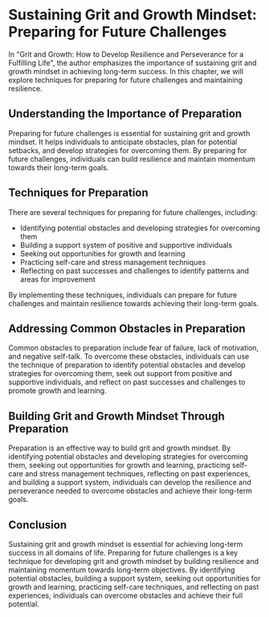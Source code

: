 Sustaining Grit and Growth Mindset: Preparing for Future Challenges
============================================================================

In "Grit and Growth: How to Develop Resilience and Perseverance for a Fulfilling Life", the author emphasizes the importance of sustaining grit and growth mindset in achieving long-term success. In this chapter, we will explore techniques for preparing for future challenges and maintaining resilience.

Understanding the Importance of Preparation
-------------------------------------------

Preparing for future challenges is essential for sustaining grit and growth mindset. It helps individuals to anticipate obstacles, plan for potential setbacks, and develop strategies for overcoming them. By preparing for future challenges, individuals can build resilience and maintain momentum towards their long-term goals.

Techniques for Preparation
--------------------------

There are several techniques for preparing for future challenges, including:

* Identifying potential obstacles and developing strategies for overcoming them
* Building a support system of positive and supportive individuals
* Seeking out opportunities for growth and learning
* Practicing self-care and stress management techniques
* Reflecting on past successes and challenges to identify patterns and areas for improvement

By implementing these techniques, individuals can prepare for future challenges and maintain resilience towards achieving their long-term goals.

Addressing Common Obstacles in Preparation
------------------------------------------

Common obstacles to preparation include fear of failure, lack of motivation, and negative self-talk. To overcome these obstacles, individuals can use the technique of preparation to identify potential obstacles and develop strategies for overcoming them, seek out support from positive and supportive individuals, and reflect on past successes and challenges to promote growth and learning.

Building Grit and Growth Mindset Through Preparation
----------------------------------------------------

Preparation is an effective way to build grit and growth mindset. By identifying potential obstacles and developing strategies for overcoming them, seeking out opportunities for growth and learning, practicing self-care and stress management techniques, reflecting on past experiences, and building a support system, individuals can develop the resilience and perseverance needed to overcome obstacles and achieve their long-term goals.

Conclusion
----------

Sustaining grit and growth mindset is essential for achieving long-term success in all domains of life. Preparing for future challenges is a key technique for developing grit and growth mindset by building resilience and maintaining momentum towards long-term objectives. By identifying potential obstacles, building a support system, seeking out opportunities for growth and learning, practicing self-care techniques, and reflecting on past experiences, individuals can overcome obstacles and achieve their full potential.
